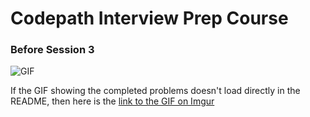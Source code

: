 # Codepath Interview Prep Course

### Before Session 3

![GIF](https://i.imgur.com/CmeFK90.gif)

If the GIF showing the completed problems doesn't load directly in the README, then here is the [link to the GIF on Imgur](https://imgur.com/CmeFK90)
